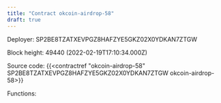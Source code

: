 ```yaml
---
title: "Contract okcoin-airdrop-58"
draft: true
---
```

Deployer: SP2BE8TZATXEVPGZ8HAFZYE5GKZ02X0YDKAN7ZTGW


 



Block height: 49440 (2022-02-19T17:10:34.000Z)

Source code: {{<contractref "okcoin-airdrop-58" SP2BE8TZATXEVPGZ8HAFZYE5GKZ02X0YDKAN7ZTGW okcoin-airdrop-58>}}

Functions:


